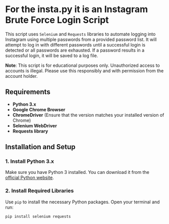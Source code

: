 # For the insta.py it is an  Instagram Brute Force Login Script

This script uses `Selenium` and `Requests` libraries to automate logging into Instagram using multiple passwords from a provided password list. It will attempt to log in with different passwords until a successful login is detected or all passwords are exhausted. If a password results in a successful login, it will be saved to a log file.

**Note**: This script is for educational purposes only. Unauthorized access to accounts is illegal. Please use this responsibly and with permission from the account holder.

## Requirements

- **Python 3.x**
- **Google Chrome Browser**
- **ChromeDriver** (Ensure that the version matches your installed version of Chrome)
- **Selenium WebDriver**
- **Requests library**

## Installation and Setup

### 1. Install Python 3.x

Make sure you have Python 3 installed. You can download it from the [official Python website](https://www.python.org/downloads/).

### 2. Install Required Libraries

Use `pip` to install the necessary Python packages. Open your terminal and run:

```bash
pip install selenium requests
